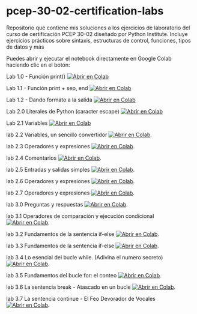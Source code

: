 # pcep-30-02-certification-labs
Repositorio que contiene mis soluciones a los ejercicios de laboratorio del curso de certificación PCEP 30-02 diseñado por Python Institute. Incluye ejercicios prácticos sobre sintaxis, estructuras de control, funciones, tipos de datos y más

Puedes abrir y ejecutar el notebook directamente en Google Colab haciendo clic en el botón:

Lab 1.0 - Función print()
[![Abrir en Colab](https://colab.research.google.com/assets/colab-badge.svg)](https://colab.research.google.com/github/3rick-CR/pcep-30-02-certification-labs/blob/main/lab_1.0_funcion_print/lab_1_PCEP.ipynb)

Lab 1.1 - Función print + sep, end
[![Abrir en Colab](https://colab.research.google.com/assets/colab-badge.svg)](https://colab.research.google.com/github/3rick-CR/pcep-30-02-certification-labs/blob/main/lab_1.1_funcion_print/lab_1.1_funcion_print_sep_end.ipynb.ipynb)

Lab 1.2 - Dando formato a la salida
[![Abrir en Colab](https://colab.research.google.com/assets/colab-badge.svg)](https://colab.research.google.com/github/3rick-CR/pcep-30-02-certification-labs/blob/main//lab_1.2_dando_formato/lab_1.2_Dando_formato_a_la_salida.ipynb)

Lab 2.0 Literales de Python (caracter escape)
[![Abrir en Colab](https://colab.research.google.com/assets/colab-badge.svg)](https://colab.research.google.com/github/3rick-CR/pcep-30-02-certification-labs/blob/main//lab_2.0_literales_de_Python/Lab_2_caracter_escape.ipynb)

Lab 2.1 Variables
[![Abrir en Colab](https://colab.research.google.com/assets/colab-badge.svg)](https://colab.research.google.com/github/3rick-CR/pcep-30-02-certification-labs/blob/main//lab_2.1_variables/lab_2.1_variables.ipynb)

lab 2.2 Variables, un sencillo convertidor
[![Abrir en Colab](https://colab.research.google.com/assets/colab-badge.svg)](https://colab.research.google.com/github/3rick-CR/pcep-30-02-certification-labs/blob/main/lab_2.2_variables_un_convertidor/lab_2.2_convertidor_millas_kilometros.ipynb).

lab 2.3 Operadores y expresiones
[![Abrir en Colab](https://colab.research.google.com/assets/colab-badge.svg)](https://colab.research.google.com/github/3rick-CR/pcep-30-02-certification-labs/blob/main/lab_2.3_operadores_y_expresiones/lab_2.3.ipynb).

lab 2.4 Comentarios
[![Abrir en Colab](https://colab.research.google.com/assets/colab-badge.svg)](https://colab.research.google.com/github/3rick-CR/pcep-30-02-certification-labs/blob/main/lab_2.4_comentarios/lab_2.4.ipynb).

lab 2.5 Entradas y salidas simples
[![Abrir en Colab](https://colab.research.google.com/assets/colab-badge.svg)](https://colab.research.google.com/github/3rick-CR/pcep-30-02-certification-labs/blob/main/lab_2.5_entradas_y_salidas_simples/lab_2.5.ipynb).

lab 2.6 Operadores y expresiones
[![Abrir en Colab](https://colab.research.google.com/assets/colab-badge.svg)](https://colab.research.google.com/github/3rick-CR/pcep-30-02-certification-labs/blob/main/lab_2.6_operadores_y_expresiones/lab_2.6.ipynb).

lab 2.7 Operadores y expresiones
[![Abrir en Colab](https://colab.research.google.com/assets/colab-badge.svg)](https://colab.research.google.com/github/3rick-CR/pcep-30-02-certification-labs/blob/main/lab_2.7_operadores_y_expresiones/lab_2.7.ipynb).

lab 3.0 Preguntas y respuestas
[![Abrir en Colab](https://colab.research.google.com/assets/colab-badge.svg)](https://colab.research.google.com/github/3rick-CR/pcep-30-02-certification-labs/blob/main/lab_3.0_preguntas_y_respuestas/lab3.0.ipynb).

lab 3.1 Operadores de comparación y ejecución condicional
[![Abrir en Colab](https://colab.research.google.com/assets/colab-badge.svg)](https://colab.research.google.com/github/3rick-CR/pcep-30-02-certification-labs/blob/main/lab_3.1_operadores_de_comparación_y_ejecución_condicional/lab3.1.ipynb).

lab 3.2 Fundamentos de la sentencia if-else
[![Abrir en Colab](https://colab.research.google.com/assets/colab-badge.svg)](https://colab.research.google.com/github/3rick-CR/pcep-30-02-certification-labs/blob/main/lab_3.2_fundamentos_de_la_sentencia_if-else/lab3.2.ipynb).

lab 3.3 Fundamentos de la sentencia if-else
[![Abrir en Colab](https://colab.research.google.com/assets/colab-badge.svg)](https://colab.research.google.com/github/3rick-CR/pcep-30-02-certification-labs/blob/main/lab_3.3_fundamentos_de_la_sentencia_if-elif-else/lab3.3.ipynb).

lab 3.4 Lo esencial del bucle while. (Adivina el numero secreto)
[![Abrir en Colab](https://colab.research.google.com/assets/colab-badge.svg)](https://colab.research.google.com/github/3rick-CR/pcep-30-02-certification-labs/blob/main/lab_3.4_lo_esencial_del_bucle_while-Adivina_el_numero_secreto/lab3.4.ipynb).

lab 3.5 Fundamentos del bucle for: el conteo
[![Abrir en Colab](https://colab.research.google.com/assets/colab-badge.svg)](https://colab.research.google.com/github/3rick-CR/pcep-30-02-certification-labs/blob/main/lab_3.5_fundamentos_del_bucle_for_el_conteo/lab3.5.ipynb).

lab 3.6 La sentencia break - Atascado en un bucle
[![Abrir en Colab](https://colab.research.google.com/assets/colab-badge.svg)](https://colab.research.google.com/github/3rick-CR/pcep-30-02-certification-labs/blob/main/lab_3.6_la_sentencia_break-Atascado_en_un_bucle/lab3.6.ipynb).

lab 3.7 La sentencia continue - El Feo Devorador de Vocales
[![Abrir en Colab](https://colab.research.google.com/assets/colab-badge.svg)](https://colab.research.google.com/github/3rick-CR/pcep-30-02-certification-labs/blob/main/lab_3.7_la_sentencia_continue-El_Feo_Devorador_de_Vocales/lab3.7.ipynb).
